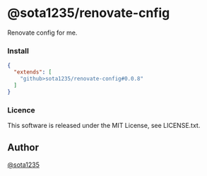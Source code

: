@sota1235/renovate-cnfig
====

Renovate config for me.

### Install

```json
{
  "extends": [
    "github>sota1235/renovate-config#0.0.8"
  ]
}
```

### Licence

This software is released under the MIT License, see LICENSE.txt.

## Author

[@sota1235](https://github.com/sota1235)
